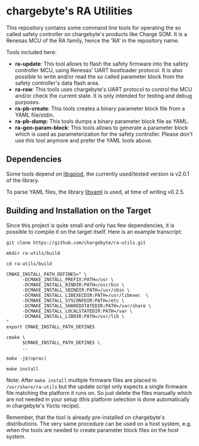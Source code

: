 # chargebyte's RA Utilities

This repository contains some command line tools for operating the so called
safety controller on chargebyte's products like Charge SOM.
It is a Renesas MCU of the RA family, hence the 'RA' in the repository name.

Tools included here:

- **ra-update**: This tool allows to flash the safety firmware into the
  safety controller MCU, using Renesas' UART bootloader protocol.
  It is also possible to write and/or read the so called parameter block
  from the safety controller's data flash area.
- **ra-raw**: This tools uses chargebyte's UART protocol to control the
  MCU and/or check the current state. It is only intended for testing and
  debug purposes.
- **ra-pb-create**: This tools creates a binary parameter block file
  from a YAML file/stdin.
- **ra-pb-dump**: This tools dumps a binary parameter block file as YAML.
- **ra-gen-param-block**: This tools allows to generate a parameter block
  which is used as parameterization for the safety controller.
  Please don't use this tool anymore and prefer the YAML tools above.

## Dependencies

Some tools depend on [libgpiod](git://git.kernel.org/pub/scm/libs/libgpiod/libgpiod.git),
the currently used/tested version is v2.0.1 of the library.

To parse YAML files, the library [libyaml](https://pyyaml.org/wiki/LibYAML)
is used, at time of writing v0.2.5.

## Building and Installation on the Target

Since this project is quite small and only has few dependencies, it is possible
to compile it on the target itself. Here is an example transcript:

    git clone https://github.com/chargebyte/ra-utils.git

    mkdir ra-utils/build

    cd ra-utils/build

    CMAKE_INSTALL_PATH_DEFINES=" \
          -DCMAKE_INSTALL_PREFIX:PATH=/usr \
          -DCMAKE_INSTALL_BINDIR:PATH=/usr/bin \
          -DCMAKE_INSTALL_SBINDIR:PATH=/usr/sbin \
          -DCMAKE_INSTALL_LIBEXECDIR:PATH=/usr/libexec  \
          -DCMAKE_INSTALL_SYSCONFDIR:PATH=/etc \
          -DCMAKE_INSTALL_SHAREDSTATEDIR:PATH=/var/share \
          -DCMAKE_INSTALL_LOCALSTATEDIR:PATH=/var \
          -DCMAKE_INSTALL_LIBDIR:PATH=/usr/lib \
    "
    export CMAKE_INSTALL_PATH_DEFINES

    cmake \
          $CMAKE_INSTALL_PATH_DEFINES \
          ..

    make -j$(nproc)

    make install

Note: After `make install` multiple firmware files are placed in `/usr/share/ra-utils`
but the update script only expects a single firmware file matching the platform it
runs on. So just delete the files manually which are not needed in your setup (this
platform selection is done automatically in chargebyte's Yocto recipe).

Remember, that the tool is already pre-installed on chargebyte's distributions.
The very same procedure can be used on a host system, e.g. when the tools are
needed to create parameter block files on the host system.
